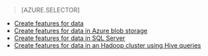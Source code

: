 > [AZURE.SELECTOR]
- [Create features for data](../articles/machine-learning-data-science-create-features.md)
- [Create features for data in Azure blob storage](../articles/machine-learning-data-science-create-features-blob.md)
- [Create features for data in SQL Server](../articles/machine-learning/machine-learning-data-science-create-features-sql-server.md)
- [Create features for data in an Hadoop cluster using Hive queries](../articles/machine-learning/machine-learning-data-science-create-features-hive.md)

